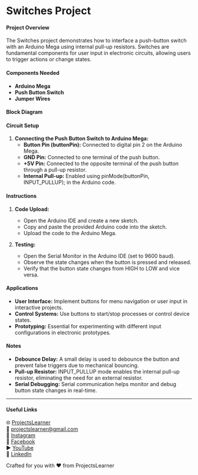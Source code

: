 # Switches Project

#### Project Overview
The Switches project demonstrates how to interface a push-button switch with an Arduino Mega using internal pull-up resistors. Switches are fundamental components for user input in electronic circuits, allowing users to trigger actions or change states.

#### Components Needed
- **Arduino Mega**
- **Push Button Switch**
- **Jumper Wires**

#### Block Diagram

#### Circuit Setup
1. **Connecting the Push Button Switch to Arduino Mega:**
   - **Button Pin (buttonPin):** Connected to digital pin 2 on the Arduino Mega.
   - **GND Pin:** Connected to one terminal of the push button.
   - **+5V Pin:** Connected to the opposite terminal of the push button through a pull-up resistor.
   - **Internal Pull-up:** Enabled using pinMode(buttonPin, INPUT_PULLUP); in the Arduino code.

#### Instructions
1. **Code Upload:**
   - Open the Arduino IDE and create a new sketch.
   - Copy and paste the provided Arduino code into the sketch.
   - Upload the code to the Arduino Mega.

2. **Testing:**
   - Open the Serial Monitor in the Arduino IDE (set to 9600 baud).
   - Observe the state changes when the button is pressed and released.
   - Verify that the button state changes from HIGH to LOW and vice versa.

#### Applications
- **User Interface:** Implement buttons for menu navigation or user input in interactive projects.
- **Control Systems:** Use buttons to start/stop processes or control device states.
- **Prototyping:** Essential for experimenting with different input configurations in electronic prototypes.

#### Notes
- **Debounce Delay:** A small delay is used to debounce the button and prevent false triggers due to mechanical bouncing.
- **Pull-up Resistor:** INPUT_PULLUP mode enables the internal pull-up resistor, eliminating the need for an external resistor.
- **Serial Debugging:** Serial communication helps monitor and debug button state changes in real-time.

---

#### Useful Links
🌐 [ProjectsLearner](https://projectslearner.com/learn/arduino-mega-switches)  
📧 [projectslearner@gmail.com](mailto:projectslearner@gmail.com)  
📸 [Instagram](https://www.instagram.com/projectslearner/)  
📘 [Facebook](https://www.facebook.com/projectslearner)  
▶️ [YouTube](https://www.youtube.com/@ProjectsLearner)  
📘 [LinkedIn](https://www.linkedin.com/in/projectslearner)

Crafted for you with ❤️ from ProjectsLearner